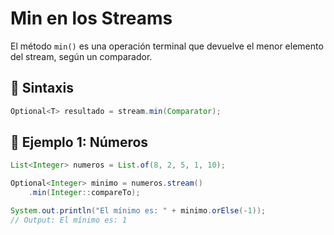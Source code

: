 # Min en los Streams

El método `min()` es una operación terminal que devuelve el menor elemento del stream, según un comparador.

## 🧠 Sintaxis
```java
Optional<T> resultado = stream.min(Comparator);
```
## 🧪 Ejemplo 1: Números

```java
List<Integer> numeros = List.of(8, 2, 5, 1, 10);

Optional<Integer> minimo = numeros.stream()
    .min(Integer::compareTo);

System.out.println("El mínimo es: " + minimo.orElse(-1));
// Output: El mínimo es: 1
```